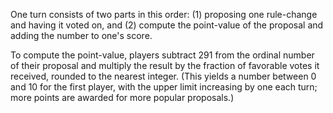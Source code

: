 One turn consists of two parts in this order: (1) proposing one rule-change and having it voted on, and (2) compute the point-value of the proposal and adding the number to one's score.

To compute the point-value, players subtract 291 from the ordinal number of their proposal and multiply the result by the fraction of favorable votes it received, rounded to the nearest integer. (This yields a number between 0 and 10 for the first player, with the upper limit increasing by one each turn; more points are awarded for more popular proposals.)
